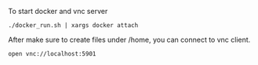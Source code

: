 To start docker and vnc server
```
./docker_run.sh | xargs docker attach
```

After make sure to create files under /home, you can connect to vnc client.
```
open vnc://localhost:5901
```

